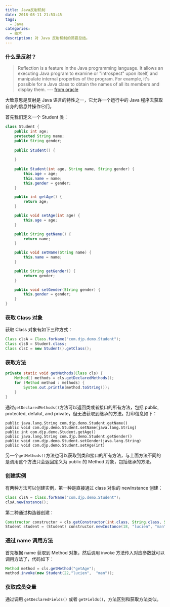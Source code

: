 ```yaml
---
title: Java反射机制
date: 2018-08-11 21:53:45
tags: 
  - Java 
categories:
  - 技术
description: 对 Java 反射机制的简要总结。 
---
```


### 什么是反射？

> Reflection is a feature in the Java programming language. It allows an executing Java program to examine or "introspect" upon itself, and manipulate internal properties of the program. For example, it's possible for a Java class to obtain the names of all its members and display them. --- [from oracle](https://www.oracle.com/technetwork/articles/java/javareflection-1536171.html)

大致意思是反射是 Java 语言的特性之一，它允许一个运行中的 Java 程序去获取自身的信息并操作它们。

首先我们定义一个 Student 类：
``` java
class Student {
	public int age;
	protected String name;
	public String gender;
	
	public Student() {
		
	}
	
	public Student(int age, String name, String gender) {
		this.age = age;
		this.name = name;
		this.gender = gender;
	}

	public int getAge() {
		return age;
	}

	public void setAge(int age) {
		this.age = age;
	}

	public String getName() {
		return name;
	}

	public void setName(String name) {
		this.name = name;
	}

	public String getGender() {
		return gender;
	}

	public void setGender(String gender) {
		this.gender = gender;
	}
}
```

### 获取 Class 对象

获取 Class 对象有如下三种方式：
``` java
Class clsA = Class.forName("com.djp.demo.Student");
Class clsB = Student.class;
Class clsC = new Student().getClass();
```

### 获取方法

``` java
private static void getMethods(Class cls) {
	Method[] methods = cls.getDeclaredMethods();
	for (Method method : methods) {
		System.out.println(method.toString());
	}
}
```
通过`getDeclaredMethods()`方法可以返回类或者接口的所有方法，包括 public, protected, defalut, and private，但无法获取到继承的方法。打印信息如下：
``` text
public java.lang.String com.djp.demo.Student.getName()
public void com.djp.demo.Student.setName(java.lang.String)
public int com.djp.demo.Student.getAge()
public java.lang.String com.djp.demo.Student.getGender()
public void com.djp.demo.Student.setGender(java.lang.String)
public void com.djp.demo.Student.setAge(int)
```
另一个`getMethods()`方法也可以获取到类和接口的所有方法，与上面方法不同的是调用这个方法只会返回定义为 public 的 Method 对象，包括继承的方法。

### 创建实例

有两种方法可以创建实例，第一种是直接通过 class 对象的 newInstance 创建：
``` java
Class clsA = Class.forName("com.djp.demo.Student");
clsA.newInstance();
```
第二种通过构造器创建：
``` java
Constructor constructor = cls.getConstructor(int.class, String.class, String.class);
Student student = (Student) constructor.newInstance(18, "lucien", "man");
```

### 通过 name 调用方法

首先根据 name 获取到 Method 对象，然后调用 invoke 方法传入对应参数就可以调用方法了，代码如下：
``` java
Method method = cls.getMethod("getAge");
method.invoke(new Student(22,"lucien",  "man"));
```

### 获取成员变量
通过调用 `getDeclaredFields()` 或者 `getFields()`，方法区别和获取方法类似。
